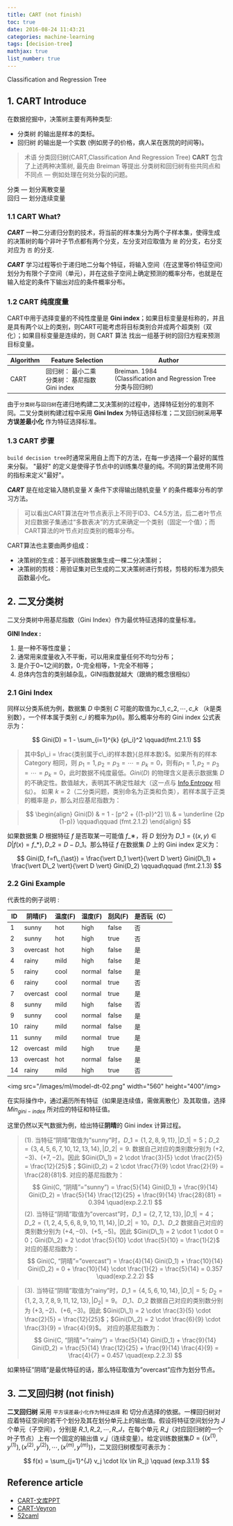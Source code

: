 ```yaml
---
title: CART (not finish)
toc: true
date: 2016-08-24 11:43:21
categories: machine-learning
tags: [decision-tree]
mathjax: true
list_number: true
---
```


<script type="text/x-mathjax-config">
  MathJax.Hub.Config({
    extensions: ["tex2jax.js"],
    jax: ["input/TeX"],
    tex2jax: {
      inlineMath: [ ['$','$'], ['\\(','\\)'] ],
      displayMath: [ ['$$','$$']],
      processEscapes: true
    }
  });
</script>
<script type="text/javascript" src="https://cdn.mathjax.org/mathjax/latest/MathJax.js?config=TeX-AMS_HTML,http://myserver.com/MathJax/config/local/local.js">
</script>

Classification and Regression Tree

<!--more-->

## 1. CART Introduce

在数据挖掘中，决策树主要有两种类型:

- 分类树 的输出是样本的类标。
- 回归树 的输出是一个实数 (例如房子的价格，病人呆在医院的时间等)。

> 术语 分类回归树(CART,Classification And Regression Tree) **CART** 包含了上述两种决策树, 最先由 Breiman 等提出.分类树和回归树有些共同点和不同点 — 例如处理在何处分裂的问题。

分类 — 划分离散变量  
回归 — 划分连续变量

### 1.1 CART What?

***CART*** 一种二分递归分割的技术，将当前的样本集分为两个子样本集，使得生成的决策树的每个非叶子节点都有两个分支，左分支对应取值为 `是` 的分支，右分支对应为 `否` 的分支.

***CART*** 学习过程等价于递归地二分每个特征，将输入空间（在这里等价特征空间）划分为有限个子空间（单元），并在这些子空间上确定预测的概率分布，也就是在输入给定的条件下输出对应的条件概率分布。

### 1.2 CART 纯度度量

CART中用于选择变量的不纯性度量是 **Gini index**；如果目标变量是标称的，并且是具有两个以上的类别，则CART可能考虑将目标类别合并成两个超类别（双化）；如果目标变量是连续的，则 CART 算法 找出一组基于树的回归方程来预测目标变量。

Algorithm | Feature Selection | Author
------- | ------- | -------
CART | 回归树： 最小二乘<br>分类树： 基尼指数 Gini index | Breiman. 1984<br>(Classification and Regression Tree 分类与回归树)

由于`分类树`与`回归树`在递归地构建二叉决策树的过程中，选择特征划分的准则不同。二叉分类树构建过程中采用 **Gini Index** 为特征选择标准；二叉回归树采用**平方误差最小化** 作为特征选择标准。

### 1.3 CART 步骤

`build decision tree`时通常采用自上而下的方法，在每一步选择一个最好的属性来分裂。 "最好" 的定义是使得子节点中的训练集尽量的纯。不同的算法使用不同的指标来定义"最好"。

***CART*** 是在给定输入随机变量 $X$ 条件下求得输出随机变量 $Y$ 的条件概率分布的学习方法。

> 可以看出CART算法在叶节点表示上不同于ID3、C4.5方法，后二者叶节点对应数据子集通过“多数表决”的方式来确定一个类别（固定一个值）；而CART算法的叶节点对应类别的概率分布。

CART算法也主要由两步组成：

- 决策树的生成：基于训练数据集生成一棵二分决策树；
- 决策树的剪枝：用验证集对已生成的二叉决策树进行剪枝，剪枝的标准为损失函数最小化。


## 2. 二叉分类树

二叉分类树中用基尼指数（Gini Index）作为最优特征选择的度量标准。

**GINI Index :**

1. 是一种不等性度量；
2. 通常用来度量收入不平衡，可以用来度量任何不均匀分布；
3. 是介于0~1之间的数，0-完全相等，1-完全不相等；
4. 总体内包含的类别越杂乱，GINI指数就越大（跟熵的概念很相似）

### 2.1 Gini Index

同样以分类系统为例，数据集 $D$ 中类别 $C$ 可能的取值为$c\_1, c\_2, \cdots, c\_k$ （$k$是类别数），一个样本属于类别 $c\_i$ 的概率为$p(i)$。那么概率分布的 Gini index 公式表示为：

$$ 
Gini(D) = 1 - \sum_{i=1}^{k} {p\_i}^2    \qquad(fmt.2.1.1)
$$

> 其中$p\_i = \frac{类别属于c\_i的样本数}{总样本数}$。如果所有的样本 Category 相同，则 $p_1 = 1, p_2 = p_3 = \cdots = p_k = 0$，则有$p_1 = 1, p_2 = p_3 = \cdots = p_k = 0$，此时数据不纯度最低。$Gini(D)$ 的物理含义是表示数据集 $D$ 的不确定性。数值越大，表明其不确定性越大（这一点与 [Info Entropy][5] 相似）。
如果 $k=2$（二分类问题，类别命名为正类和负类），若样本属于正类的概率是 $p$，那么对应基尼指数为：

> $$
\begin{align} Gini(D) & = 1 - [p^2 + {(1-p)}^2] \\\ & = \underline {2p (1-p)} \qquad\qquad (fmt.2.1.2)
\end{align}
$$

如果数据集 $D$ 根据特征 $f$ 是否取某一可能值 $f\_∗$，将 $D$ 划分为 $D\_1=\{(x, y) \in D | f(x) = f\_{\ast}\}, D\_2=D-D\_1$。那么特征 $f$ 在数据集 $D$ 上的 Gini index 定义为：

$$
Gini(D, f=f\_{\ast}) = \frac{\vert D_1 \vert}{\vert D \vert} Gini(D\_1) + \frac{\vert D\_2 \vert}{\vert D \vert} Gini(D_2) \qquad\qquad (fmt.2.1.3)
$$

### 2.2 Gini Example

代表性的例子说明 :

ID | 阴晴(F)	| 温度(F)	| 湿度(F)	| 刮风(F)	| 是否玩（C）
------- | ------- | ------- | ------- | ------- | -------
1	| sunny |	hot	 |	high |	false | 否
2	| sunny |	hot	 |	high |	true |	否
3	| overcast |	hot	 |	high |	false |	是
4	| rainy |	mild |	high |	false |	是
5	| rainy |	cool |	normal |	false |	是
6	| rainy |	cool |	normal |	true |	否
7	| overcast |	cool |	normal |	true |	是
8	| sunny |	mild |	high |	false | 否
9	| sunny |	cool |	normal | false |	是
10	| rainy |	mild |	normal | false |	是
11	| sunny |	mild |	normal | true |	是
12	| overcast |	mild |	high |	true |	是
13	| overcast |	hot |	normal |false | 是
14	| rainy |	mild |	high |	true |	否

<img src="/images/ml/model-dt-02.png" width="560" height="400"/img>

在实际操作中，通过遍历所有特征（如果是连续值，需做离散化）及其取值，选择 $Min_{gini-index}$ 所对应的特征和特征值。

这里仍然以天气数据为例，给出特征**阴晴**的 Gini index 计算过程。

> (1). 当特征“阴晴”取值为”sunny”时，$D\_1 = \{1,2,8,9,11\}, |D\_1|=5$；$D\_2=\{3,4,5,6,7,10,12,13,14\}, |D\_2|=9$. 数据自己对应的类别数分别为 $(+2,-3)、(+7,-2)$。因此 $Gini(D\_1) = 2 \cdot \frac{3}{5} \cdot \frac{2}{5} = \frac{12}{25}$；$Gini(D_2) = 2 \cdot \frac{7}{9} \cdot \frac{2}{9} = \frac{28}{81}$. 对应的基尼指数为：
$$
Gini(C, “阴晴”=”sunny”) = \frac{5}{14} Gini(D_1) + \frac{9}{14} Gini(D_2) = \frac{5}{14} \frac{12}{25} + \frac{9}{14} \frac{28}{81} = 0.394 \quad(exp.2.2.1)
$$
> (2). 当特征“阴晴”取值为”overcast”时，$D\_1 = \{2,7,12,13\}, |D\_1|=4$；$D\_2=\{1,2,4,5,6,8,9,10,11,14\}, |D\_2|=10$。$D\_1$、$D\_2$ 数据自己对应的类别数分别为 $(+4,-0)、(+5,-5)$。因此 $Gini(D\_1) = 2 \cdot 1 \cdot 0 = 0；Gini(D\_2) = 2 \cdot \frac{5}{10} \cdot \frac{5}{10} = \frac{1}{2}$ 对应的基尼指数为：
$$
Gini(C, “阴晴”=”overcast”) = \frac{4}{14} Gini(D_1) + \frac{10}{14} Gini(D_2) = 0 + \frac{10}{14} \cdot \frac{1}{2} = \frac{5}{14} = 0.357 \quad(exp.2.2.2)
$$

> (3). 当特征“阴晴”取值为”rainy”时，$D\_1 = \{4,5,6,10,14\}, |D\_1|=5$; $D_2=\{1,2,3,7,8,9,11,12,13\}, |D_2|=9$。 $D\_1$、$D\_2$ 数据自己对应的类别数分别为 $(+3,−2)、(+6,−3)$。因此 $Gini(D\_1) = 2 \cdot \frac{3}{5} \cdot \frac{2}{5} = \frac{12}{25}$；$Gini(D\_2) = 2 \cdot \frac{6}{9} \cdot \frac{3}{9} = \frac{4}{9}$。 对应的基尼指数为：
$$
Gini(C, “阴晴”=”rainy”) = \frac{5}{14} Gini(D_1) + \frac{9}{14} Gini(D_2) = \frac{5}{14} \frac{12}{25} + \frac{9}{14} \frac{4}{9} = \frac{4}{7} = 0.457 \quad(exp.2.2.3)
$$

如果特征”阴晴”是最优特征的话，那么特征取值为”overcast”应作为划分节点。

## 3. 二叉回归树 (not finish)

**二叉回归树** 采用 `平方误差最小化作为特征选择` 和 切分点选择的依据。一棵回归树对应着特征空间的若干个划分及其在划分单元上的输出值。假设将特征空间划分为 $J$ 个单元（子空间），分别是 ${R\_1,R\_2,⋯,R\_J}$，在每个单元 $R\_j$（对应回归树的一个叶子节点）上有一个固定的输出值 $v\_j$（连续变量）。给定训练数据集$D=\{(x^{(1)}, y^{(1)}), (x^{(2)}, y^{(2)}), \cdots, (x^{(m)}, y^{(m)})\}$，二叉回归树模型可表示为：

$$
f(x) = \sum_{j=1}^{J} v_j \cdot I(x \in R_j) \qquad (exp.3.1.1)
$$

## Reference article

- [CART-文库PPT][6]
- [CART-Veyron][7]
- [52caml][8]

[0]: /images/ml-cart-00.png
[1]: /images/ml-cart-01.png
[2]: /images/ml-cart-02.png
[3]: /images/ml-cart-03.png
[4]: /images/ml-cart-04.png
[5]: /2016/08/18/ml-entropy-base/

[6]: http://wenku.baidu.com/link?url=aHNTy791blu36AysYKLXxRLkU4XlzxPNoyOEpZaRtCOM83C8mAUmNKWktm_lKF65WuCAUvyBKZnG_Jw91NzYhD8EfmDCpXEkX-PjwVqSKYC
[7]: http://wenku.baidu.com/link?url=aHNTy791blu36AysYKLXxRLkU4XlzxPNoyOEpZaRtCOM83C8mAUmNKWktm_lKF65WuCAUvyBKZnG_Jw91NzYhD8EfmDCpXEkX-PjwVqSKYC
[8]: http://www.52caml.com/